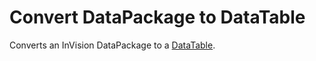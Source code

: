 # Convert DataPackage to DataTable

Converts an InVision DataPackage to a [DataTable](https://learn.microsoft.com/en-us/dotnet/api/system.data.datatable).